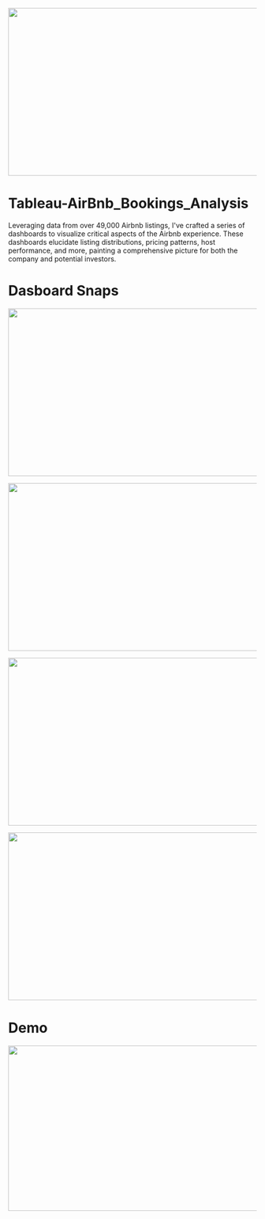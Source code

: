 <p align="center">
  <img src="https://github.com/Tahascommit/Tableau-AirBnb_Bookings_Analysis/blob/ee36a77f58d1a637910423996080bfc0f0d5c2da/assets/Cover_image.png" width="703" height="340">
</p >


# Tableau-AirBnb_Bookings_Analysis

Leveraging data from over 49,000 Airbnb listings, I've crafted a series of dashboards to visualize critical aspects of the Airbnb experience. These dashboards elucidate listing distributions, pricing patterns, host performance, and more, painting a comprehensive picture for both the company and potential investors.

# Dasboard Snaps

<p align="center">
  <img src="https://github.com/Tahascommit/Tableau-AirBnb_Bookings_Analysis/blob/ee36a77f58d1a637910423996080bfc0f0d5c2da/assets/Cover_image.png" width="703" height="340">
</p >

<p align="center">
  <img src="https://github.com/Tahascommit/Tableau-AirBnb_Bookings_Analysis/blob/ee36a77f58d1a637910423996080bfc0f0d5c2da/assets/Cover_image.png" width="703" height="340">
</p >

<p align="center">
  <img src="https://github.com/Tahascommit/Tableau-AirBnb_Bookings_Analysis/blob/ee36a77f58d1a637910423996080bfc0f0d5c2da/assets/Cover_image.png" width="703" height="340">
</p >

<p align="center">
  <img src="https://github.com/Tahascommit/Tableau-AirBnb_Bookings_Analysis/blob/ee36a77f58d1a637910423996080bfc0f0d5c2da/assets/Cover_image.png" width="703" height="340">
</p >


# Demo
<img src="https://github.com/Tahascommit/Tableau-AirBnb_Bookings_Analysis/blob/4ddf1be269b6b8e317abf5a08ff7ad0bff946767/assets/Demo.gif" width="602" height="335">

